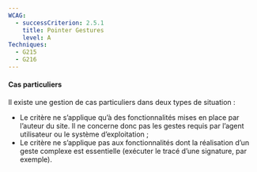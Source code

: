 ```yaml
---
WCAG:
  - successCriterion: 2.5.1
    title: Pointer Gestures
    level: A
Techniques:
  - G215
  - G216
---
```


#### Cas particuliers

Il existe une gestion de cas particuliers dans deux types de situation :

- Le critère ne s’applique qu’à des fonctionnalités mises en place par l’auteur du site. Il ne concerne donc pas les gestes requis par l’agent utilisateur ou le système d’exploitation ;
- Le critère ne s’applique pas aux fonctionnalités dont la réalisation d’un geste complexe est essentielle (exécuter le tracé d’une signature, par exemple).
